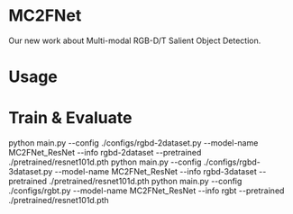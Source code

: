 # MC2FNet
Our new work about Multi-modal RGB-D/T Salient Object Detection.

# Usage
# Train & Evaluate
python main.py --config ./configs/rgbd-2dataset.py --model-name MC2FNet_ResNet --info rgbd-2dataset --pretrained ./pretrained/resnet101d.pth
python main.py --config ./configs/rgbd-3dataset.py --model-name MC2FNet_ResNet --info rgbd-3dataset --pretrained ./pretrained/resnet101d.pth
python main.py --config ./configs/rgbt.py --model-name MC2FNet_ResNet --info rgbt --pretrained ./pretrained/resnet101d.pth


